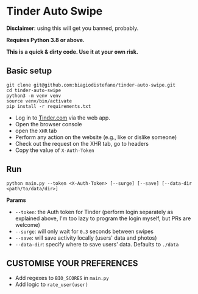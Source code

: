 # Tinder Auto Swipe

**Disclaimer**: using this will get you banned, probably.

**Requires Python 3.8 or above.**

**This is a quick & dirty code. Use it at your own risk.**

## Basic setup

```shell
git clone git@github.com:biagiodistefano/tinder-auto-swipe.git
cd tinder-auto-swipe
python3 -m venv venv
source venv/bin/activate
pip install -r requirements.txt
```

* Log in to [Tinder.com](https://www.tinder.com/) via the web app.
* Open the browser console
* open the `XHR` tab
* Perform any action on the website (e.g., like or dislike someone)
* Check out the request on the XHR tab, go to headers
* Copy the value of `X-Auth-Token`

## Run

```shell
python main.py --token <X-Auth-Token> [--surge] [--save] [--data-dir <path/to/data/dir>]
```

**Params**
* `--token`: the Auth token for Tinder (perform login separately as explained above, I'm too lazy to program the login myself, but PRs are welcome)
* `--surge`: will only wait for `0.3` seconds between swipes
* `--save`: will save activity locally (users' data and photos)
* `--data-dir`: specify where to save users' data. Defaults to `./data`

## CUSTOMISE YOUR PREFERENCES

* Add regexes to `BIO_SCORES` in `main.py`
* Add logic to `rate_user(user)`